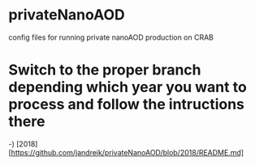# privateNanoAOD
config files for running private nanoAOD production on CRAB

# Switch to the proper branch depending which year you want to process and follow the intructions there

-) [2018][https://github.com/jandrejk/privateNanoAOD/blob/2018/README.md]
